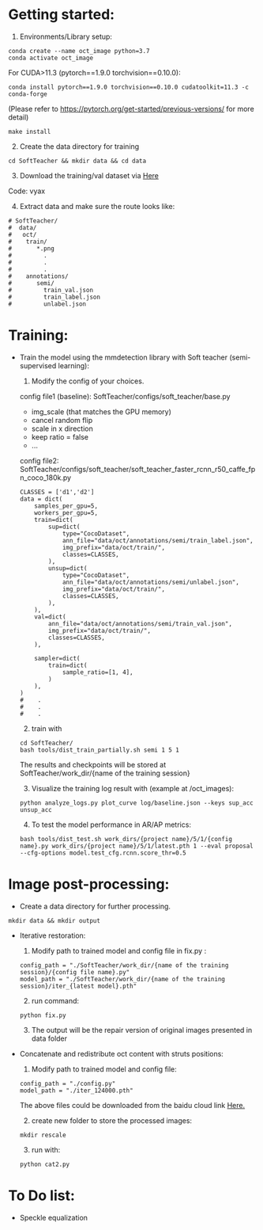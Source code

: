 # Getting started:

1. Environments/Library setup: 
```
conda create --name oct_image python=3.7
conda activate oct_image
```
For CUDA>11.3 (pytorch==1.9.0 torchvision==0.10.0): 
```
conda install pytorch==1.9.0 torchvision==0.10.0 cudatoolkit=11.3 -c conda-forge
```
(Please refer to https://pytorch.org/get-started/previous-versions/ for more detail)
```
make install
```
2. Create the data directory for training
```
cd SoftTeacher && mkdir data && cd data
```
3. Download the training/val dataset via [Here](https://pan.baidu.com/s/1bSFuoaaKyJssQ2kwvTk3-Q?pwd=vyax)

Code: vyax

4. Extract data and make sure the route looks like:
```
# SoftTeacher/
#  data/
#   oct/
#    train/
#       *.png
#         .
#         .
#         .
#    annotations/
#       semi/
#         train_val.json
#         train_label.json
#         unlabel.json
```

# Training:

- Train the model using the mmdetection library with Soft teacher (semi-supervised learning): 
    1. Modify the config of your choices.
       
    config file1 (baseline): SoftTeacher/configs/soft_teacher/base.py
    - img_scale (that matches the GPU memory)
    - cancel random flip
    - scale in x direction
    - keep ratio = false
    - ...
  
    config file2: SoftTeacher/configs/soft_teacher/soft_teacher_faster_rcnn_r50_caffe_fpn_coco_180k.py
    ```
    CLASSES = ['d1','d2']
    data = dict(
        samples_per_gpu=5,
        workers_per_gpu=5,
        train=dict(
            sup=dict(
                type="CocoDataset",
                ann_file="data/oct/annotations/semi/train_label.json",
                img_prefix="data/oct/train/",
                classes=CLASSES,
            ),
            unsup=dict(
                type="CocoDataset",
                ann_file="data/oct/annotations/semi/unlabel.json",
                img_prefix="data/oct/train/",
                classes=CLASSES,
            ),
        ),
        val=dict(
            ann_file="data/oct/annotations/semi/train_val.json",
            img_prefix="data/oct/train/",
            classes=CLASSES,
        ),
    
        sampler=dict(
            train=dict(
                sample_ratio=[1, 4],
            )
        ),
    )
    #    .
    #    .
    #    .
    ```
    2. train with

    ``` 
    cd SoftTeacher/ 
    bash tools/dist_train_partially.sh semi 1 5 1
    ```
    The results and checkpoints will be stored at SoftTeacher/work_dir/{name of the training session}
  
    3. Visualize the training log result with (example at /oct_images):
       
    ```
    python analyze_logs.py plot_curve log/baseline.json --keys sup_acc unsup_acc
    ```

    4. To test the model performance in AR/AP metrics: 
    ```
    bash tools/dist_test.sh work_dirs/{project name}/5/1/{config name}.py work_dirs/{project name}/5/1/latest.pth 1 --eval proposal --cfg-options model.test_cfg.rcnn.score_thr=0.5
    ```
    
# Image post-processing: 
- Create a data directory for further processing. 
```
mkdir data && mkdir output
```
- Iterative restoration: 
    1. Modify path to trained model and config file in fix.py : 
    ```
    config_path = "./SoftTeacher/work_dir/{name of the training session}/{config file name}.py"
    model_path = "./SoftTeacher/work_dir/{name of the training session}/iter_{latest model}.pth"
    ```
    2. run command: 
    ```
    python fix.py
    ``` 
    3. The output will be the repair version of original images presented in data folder

- Concatenate and redistribute oct content with struts positions:
    1. Modify path to trained model and config file:
    ```
    config_path = "./config.py"
    model_path = "./iter_124000.pth"
    ```
    The above files could be downloaded from the baidu cloud link [Here.](https://pan.baidu.com/s/1bSFuoaaKyJssQ2kwvTk3-Q?pwd=vyax)

    2. create new folder to store the processed images:
    ```
    mkdir rescale
    ```
    3. run with:
    ```
    python cat2.py
    ```

# To Do list: 
- Speckle equalization
